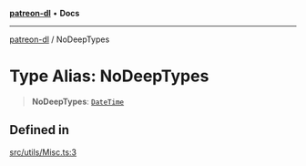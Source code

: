 [**patreon-dl**](../README.md) • **Docs**

***

[patreon-dl](../README.md) / NoDeepTypes

# Type Alias: NoDeepTypes

> **NoDeepTypes**: [`DateTime`](../classes/DateTime.md)

## Defined in

[src/utils/Misc.ts:3](https://github.com/patrickkfkan/patreon-dl/blob/7168e7165dfd3021aec234ee0e8458b1a8040c70/src/utils/Misc.ts#L3)
